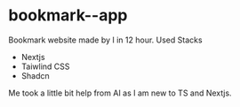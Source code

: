 # bookmark--app

Bookmark website made by I in 12 hour. Used Stacks

- Nextjs
- Taiwlind CSS
- Shadcn

Me took a little bit help from AI as I am new to TS and Nextjs. 
